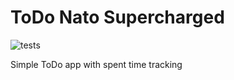 # ToDo Nato Supercharged

![tests](https://github.com/jundycosmod/todo-nato/workflows/tests/badge.svg?branch=master)

Simple ToDo app with spent time tracking
